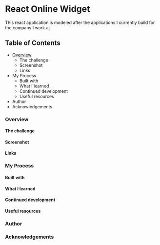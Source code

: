 # React Online Widget

This react application is modeled after the applications I currently build for the company I work at.

## Table of Contents

- [Overview](Overview)
  - The challenge
  - Screenshot
  - Links
- My Process
  - Built with
  - What I learned
  - Continued development
  - Useful resources
- Author
- Acknowledgements

### Overview

#### The challenge

#### Screenshot

#### Links

### My Process

#### Built with

#### What I learned

#### Continued development

#### Useful resources

### Author

### Acknowledgements
